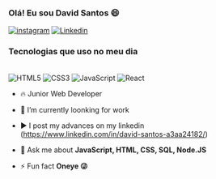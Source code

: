 ### Olá! Eu sou David Santos 😄

[![instagram](https://img.shields.io/badge/Instagram-E4405F?style=for-the-badge&logo=instagram&logoColor=white)](https://www.instagram.com/dav_santos21/)
[![Linkedin](https://img.shields.io/badge/LinkedIn-0077B5?style=for-the-badge&logo=linkedin&logoColor=white)](https://www.linkedin.com/in/david-santos-a3aa24182/)


### Tecnologias que uso no meu dia

<div style="display: inline-block"><br/>
   <img style="align-center" src="https://img.shields.io/badge/HTML5-E34F26?style=for-the-badge&logo=html5&logoColor=white" alt="HTML5"/>
   <img style="align-center" src="https://img.shields.io/badge/CSS3-1572B6?style=for-the-badge&logo=css3&logoColor=white" alt="CSS3"/>
   <img style="align-center" src="https://img.shields.io/badge/JavaScript-F7DF1E?style=for-the-badge&logo=javascript&logoColor=black" alt="JavaScript"/>
   <img style="align-center" src="https://img.shields.io/badge/React-20232A?style=for-the-badge&logo=react&logoColor=61DAFB" alt="React"/>
</div>


- 🔥 Junior Web Developer

- 🔭 I’m currently loonking for work

- ▶️ I post my advances on my linkedin (https://www.linkedin.com/in/david-santos-a3aa24182/)

- 💬 Ask me about **JavaScript, HTML, CSS, SQL, Node.JS**

- ⚡ Fun fact **Oneye 😜**

<!--


## ⚙️ &nbsp;GitHub Analytics


<br><br>

- 🔭 I’m currently working on ...
- 🌱 I’m currently learning ...
- 👯 I’m looking to collaborate on ...
- 🤔 I’m looking for help with ...
- 💬 Ask me about ...
- 📫 How to reach me: ...
- 😄 Pronouns: ...
- ⚡ Fun fact: ...
-->

